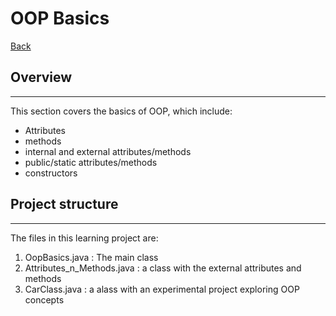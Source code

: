 # OOP Basics

[Back](https://github.com/kifaruCodes/Java-learning)

## Overview
---
This section covers the basics of OOP, which include:
- Attributes
- methods
- internal and external attributes/methods
- public/static attributes/methods
- constructors

## Project structure
---
The files in this learning project are:
1. OopBasics.java : The main class
2. Attributes_n_Methods.java : a class with the external attributes and methods
3. CarClass.java : a alass with an experimental project exploring OOP concepts